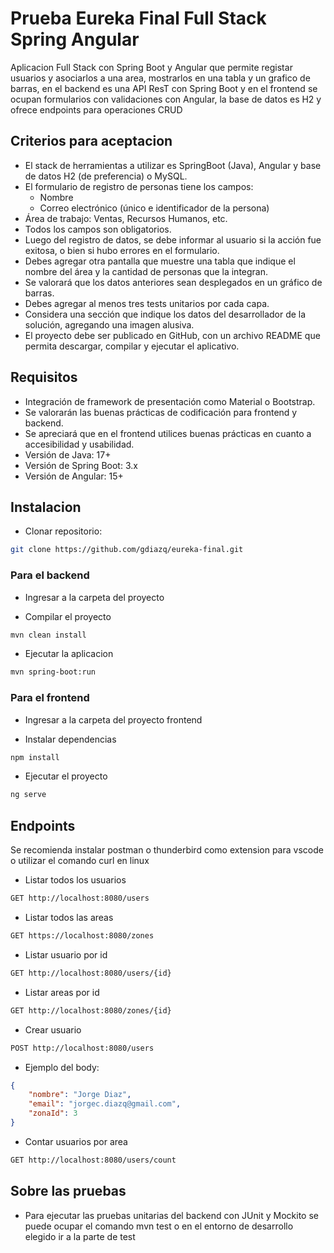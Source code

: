 # Prueba Eureka Final Full Stack Spring Angular

Aplicacion Full Stack con Spring Boot y Angular que permite registar usuarios y asociarlos a una area, mostrarlos en una tabla y un grafico de barras, en el backend es una API ResT con Spring Boot y en el frontend se ocupan formularios con validaciones con Angular, la base de datos es H2 y ofrece endpoints para operaciones CRUD

## Criterios para aceptacion

- El stack de herramientas a utilizar es SpringBoot (Java), Angular y base de datos H2 (de preferencia) o MySQL.
- El formulario de registro de personas tiene los campos:
    - Nombre
    - Correo electrónico (único e identificador de la persona)
- Área de trabajo: Ventas, Recursos Humanos, etc.
- Todos los campos son obligatorios.
- Luego del registro de datos, se debe informar al usuario si la acción fue exitosa, o bien si hubo errores en el formulario.
- Debes agregar otra pantalla que muestre una tabla que indique el nombre del área y la cantidad de personas que la integran.
- Se valorará que los datos anteriores sean desplegados en un gráfico de barras.
- Debes agregar al menos tres tests unitarios por cada capa.
- Considera una sección que indique los datos del desarrollador de la solución, agregando una imagen alusiva.
- El proyecto debe ser publicado en GitHub, con un archivo README que permita descargar, compilar y ejecutar el aplicativo.

## Requisitos

- Integración de framework de presentación como Material o Bootstrap.
- Se valorarán las buenas prácticas de codificación para frontend y backend.
- Se apreciará que en el frontend utilices buenas prácticas en cuanto a accesibilidad y usabilidad.
- Versión de Java: 17+
- Versión de Spring Boot: 3.x
- Versión de Angular: 15+

## Instalacion

- Clonar repositorio:

```bash
git clone https://github.com/gdiazq/eureka-final.git
```

### Para el backend

- Ingresar a la carpeta del proyecto

- Compilar el proyecto
```bash
mvn clean install
```
- Ejecutar la aplicacion
```bash
mvn spring-boot:run
```

### Para el frontend

- Ingresar a la carpeta del proyecto frontend

- Instalar dependencias
```bash
npm install
```

- Ejecutar el proyecto
```bash
ng serve
```

## Endpoints

Se recomienda instalar postman o thunderbird como extension para vscode o utilizar el comando curl en linux

- Listar todos los usuarios

```bash
GET http://localhost:8080/users
```

- Listar todos las areas

```bash
GET https://localhost:8080/zones
```

- Listar usuario por id

```bash
GET http://localhost:8080/users/{id}
```

- Listar areas por id

```bash
GET http://localhost:8080/zones/{id}
```

- Crear usuario

```bash
POST http://localhost:8080/users
```

 - Ejemplo del body:

```json
{
    "nombre": "Jorge Diaz",
    "email": "jorgec.diazq@gmail.com",
    "zonaId": 3
}
```

- Contar usuarios por area

```bash
GET http://localhost:8080/users/count
```

## Sobre las pruebas

- Para ejecutar las pruebas unitarias del backend con JUnit y Mockito se puede ocupar el comando mvn test o en el entorno de desarrollo elegido ir a la parte de test

